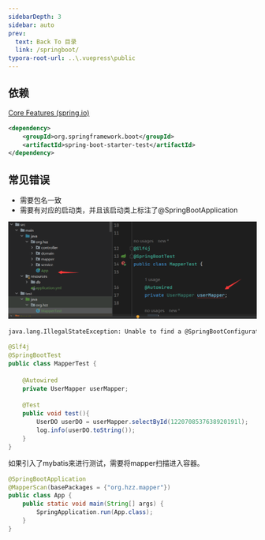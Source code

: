 ```yaml
---
sidebarDepth: 3
sidebar: auto
prev:
  text: Back To 目录
  link: /springboot/
typora-root-url: ..\.vuepress\public
---
```




## 依赖

[Core Features (spring.io)](https://docs.spring.io/spring-boot/docs/2.7.12/reference/html/features.html#features.testing)

```xml
<dependency>
    <groupId>org.springframework.boot</groupId>
    <artifactId>spring-boot-starter-test</artifactId>
</dependency>
```





## 常见错误

- 需要包名一致
- 需要有对应的启动类，并且该启动类上标注了@SpringBootApplication

![image-20230521193651428](/images/springboot/image-20230521193651428.png)

```sh
java.lang.IllegalStateException: Unable to find a @SpringBootConfiguration, 
```



```java
@Slf4j
@SpringBootTest
public class MapperTest {

    @Autowired
    private UserMapper userMapper;

    @Test
    public void test(){
        UserDO userDO = userMapper.selectById(1220708537638920191l);
        log.info(userDO.toString());
    }
}
```

如果引入了mybatis来进行测试，需要将mapper扫描进入容器。

```java
@SpringBootApplication
@MapperScan(basePackages = {"org.hzz.mapper"})
public class App {
    public static void main(String[] args) {
        SpringApplication.run(App.class);
    }
}
```

